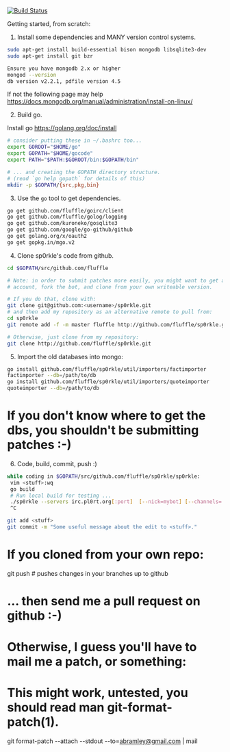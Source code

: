 [![Build Status](https://api.travis-ci.org/fluffle/sp0rkle.svg)](https://travis-ci.org/fluffle/sp0rkle)

Getting started, from scratch:

1) Install some dependencies and MANY version control systems.

 ```bash
sudo apt-get install build-essential bison mongodb libsqlite3-dev
sudo apt-get install git bzr

Ensure you have mongodb 2.x or higher
mongod --version
db version v2.2.1, pdfile version 4.5
```

If not the following page may help
https://docs.mongodb.org/manual/administration/install-on-linux/

2) Build go.

Install go https://golang.org/doc/install

 ```bash
# consider putting these in ~/.bashrc too...
export GOROOT="$HOME/go"
export GOPATH="$HOME/gocode"
export PATH="$PATH:$GOROOT/bin:$GOPATH/bin"

# ... and creating the GOPATH directory structure.
# (read `go help gopath` for details of this)
mkdir -p $GOPATH/{src,pkg,bin}
```
3) Use the `go` tool to get dependencies.
 ```bash
go get github.com/fluffle/goirc/client
go get github.com/fluffle/golog/logging
go get github.com/kuroneko/gosqlite3
go get github.com/google/go-github/github
go get golang.org/x/oauth2
go get gopkg.in/mgo.v2
```
4) Clone sp0rkle's code from github.

 ```bash
cd $GOPATH/src/github.com/fluffle

# Note: in order to submit patches more easily, you might want to get a github
# account, fork the bot, and clone from your own writeable version.

# If you do that, clone with:
git clone git@github.com:<username>/sp0rkle.git
# and then add my repository as an alternative remote to pull from:
cd sp0rkle
git remote add -f -m master fluffle http://github.com/fluffle/sp0rkle.git

# Otherwise, just clone from my repository:
git clone http://github.com/fluffle/sp0rkle.git
```

5) Import the old databases into mongo:
 ```bash
go install github.com/fluffle/sp0rkle/util/importers/factimporter
factimporter --db=/path/to/db
go install github.com/fluffle/sp0rkle/util/importers/quoteimporter
quoteimporter --db=/path/to/db
```
# If you don't know where to get the dbs, you shouldn't be submitting patches :-)

6) Code, build, commit, push :)
 ```bash
while coding in $GOPATH/src/github.com/fluffle/sp0rkle/sp0rkle:
  vim <stuff>:wq
  go build
  # Run local build for testing ...
  ./sp0rkle --servers irc.pl0rt.org[:port]  [--nick=mybot] [--channels='#test']
  ^C

git add <stuff>
git commit -m "Some useful message about the edit to <stuff>."
```
# If you cloned from your own repo:
git push  # pushes changes in your branches up to github
# ... then send me a pull request on github :-)

# Otherwise, I guess you'll have to mail me a patch, or something:
# This might work, untested, you should read man git-format-patch(1).
git format-patch --attach --stdout --to=abramley@gmail.com | mail
